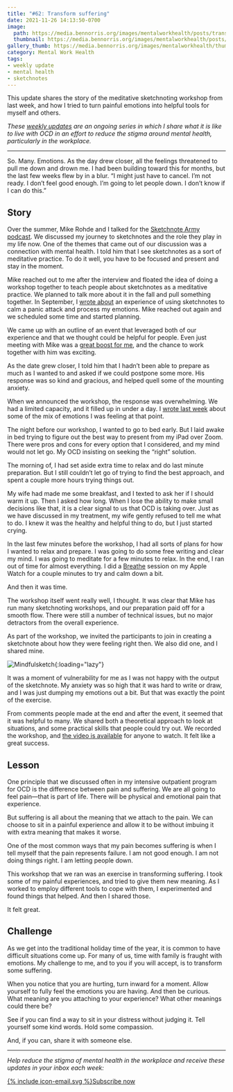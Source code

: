 ```yaml
---
title: "#62: Transform suffering"
date: 2021-11-26 14:13:50-0700
image: 
  path: https://media.bennorris.org/images/mentalworkhealth/posts/transform-suffering.jpg
  thumbnail: https://media.bennorris.org/images/mentalworkhealth/posts/thumbnails/transform-suffering.jpg
gallery_thumb: https://media.bennorris.org/images/mentalworkhealth/thumbs/transform-suffering.jpg
category: Mental Work Health
tags:
- weekly update
- mental health
- sketchnotes
---
```


This update shares the story of the meditative sketchnoting workshop from last week, and how I tried to turn painful emotions into helpful tools for myself and others.

_These [weekly updates](https://bennorris.org/tags/weekly-update/) are an ongoing series in which I share what it is like to live with OCD in an effort to reduce the stigma around mental health, particularly in the workplace._

***

So. Many. Emotions. As the day drew closer, all the feelings threatened to pull me down and drown me. I had been building toward this for months, but the last few weeks flew by in a blur. “I might just have to cancel. I’m not ready. I don’t feel good enough. I’m going to let people down. I don’t know if I can do this.”

## Story

Over the summer, Mike Rohde and I talked for the [Sketchnote Army podcast](https://sketchnotearmy.com/blog/2021/11/1/ben-norris). We discussed my journey to sketchnotes and the role they play in my life now. One of the themes that came out of our discussion was a connection with mental health. I told him that I see sketchnotes as a sort of meditative practice. To do it well, you have to be focused and present and stay in the moment.

Mike reached out to me after the interview and floated the idea of doing a workshop together to teach people about sketchnotes as a meditative practice. We planned to talk more about it in the fall and pull something together. In September, I [wrote about](https://bennorris.org/2021/09/03/meditative-sketchnoting) an experience of using sketchnotes to calm a panic attack and process my emotions. Mike reached out again and we scheduled some time and started planning.

We came up with an outline of an event that leveraged both of our experience and that we thought could be helpful for people. Even just meeting with Mike was a [great boost for me](https://bennorris.org/2021/10/22/impulse-control), and the chance to work together with him was exciting.

As the date grew closer, I told him that I hadn’t been able to prepare as much as I wanted to and asked if we could postpone some more. His response was so kind and gracious, and helped quell some of the mounting anxiety.

When we announced the workshop, the response was overwhelming. We had a limited capacity, and it filled up in under a day. I [wrote last week](https://bennorris.org/2021/11/19/emotional-processing-tool) about some of the mix of emotions I was feeling at that point.

The night before our workshop, I wanted to go to bed early. But I laid awake in bed trying to figure out the best way to present from my iPad over Zoom. There were pros and cons for every option that I considered, and my mind would not let go. My OCD insisting on seeking the “right” solution.

The morning of, I had set aside extra time to relax and do last minute preparation. But I still couldn’t let go of trying to find the best approach, and spent a couple more hours trying things out.

My wife had made me some breakfast, and I texted to ask her if I should warm it up. Then I asked how long. When I lose the ability to make small decisions like that, it is a clear signal to us that OCD is taking over. Just as we have discussed in my treatment, my wife gently refused to tell me what to do. I knew it was the healthy and helpful thing to do, but I just started crying.

In the last few minutes before the workshop, I had all sorts of plans for how I wanted to relax and prepare. I was going to do some free writing and clear my mind. I was going to meditate for a few minutes to relax. In the end, I ran out of time for almost everything. I did a [Breathe](https://support.apple.com/guide/watch/practice-mindfulness-apd371dfe3d7/watchos) session on my Apple Watch for a couple minutes to try and calm down a bit.

And then it was time.

The workshop itself went really well, I thought. It was clear that Mike has run many sketchnoting workshops, and our preparation paid off for a smooth flow. There were still a number of technical issues, but no major detractors from the overall experience.

As part of the workshop, we invited the participants to join in creating a sketchnote about how they were feeling right then. We also did one, and I shared mine.

![Mindfulsketch](https://media.bennorris.org/images/mentalworkhealth/posts/meditative-sketchnote-live-example.jpg){:loading="lazy"}

It was a moment of vulnerability for me as I was not happy with the output of the sketchnote. My anxiety was so high that it was hard to write or draw, and I was just dumping my emotions out a bit. But that was exactly the point of the exercise.

From comments people made at the end and after the event, it seemed that it was helpful to many. We shared both a theoretical approach to look at situations, and some practical skills that people could try out. We recorded the workshop, and [the video is available](https://bennorris.org/2021/11/19/meditative-sketchnotes-workshop) for anyone to watch. It felt like a great success.


## Lesson

One principle that we discussed often in my intensive outpatient program for OCD is the difference between pain and suffering. We are all going to feel pain—that is part of life. There will be physical and emotional pain that experience.

But suffering is all about the meaning that we attach to the pain. We can choose to sit in a painful experience and allow it to be without imbuing it with extra meaning that makes it worse.

One of the most common ways that my pain becomes suffering is when I tell myself that the pain represents failure. I am not good enough. I am not doing things right. I am letting people down.

This workshop that we ran was an exercise in transforming suffering. I took some of my painful experiences, and tried to give them new meaning. As I worked to employ different tools to cope with them, I experimented and found things that helped. And then I shared those.

It felt great.


## Challenge

As we get into the traditional holiday time of the year, it is common to have difficult situations come up. For many of us, time with family is fraught with emotions. My challenge to me, and to you if you will accept, is to transform some suffering.

When you notice that you are hurting, turn inward for a moment. Allow yourself to fully feel the emotions you are having. And then be curious. What meaning are you attaching to your experience? What other meanings could there be?

See if you can find a way to sit in your distress without judging it. Tell yourself some kind words. Hold some compassion.

And, if you can, share it with someone else.

***

_Help reduce the stigma of mental health in the workplace and receive these updates in your inbox each week:_

<a href="https://bennorris.org/subscribe/mwh/" class="btn"><span class="icon">{% include icon-email.svg %}</span>Subscribe now</a>